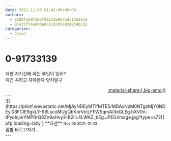 ```yaml
---
date: 2021-11-05 01:42:00+09:00
authors:
  - 22d9fa697103f9eb12b0b75dc1161bc8
  - 01435f74a49ba8a519705ad242348232
categories:
  - Jisun
---
```


# 0-91733139

<div class="post-container" markdown="1">
<div class="content-container md-sidebar__scrollwrap" markdown="1">

지쎈 자기전에 하는 루틴이 있어? <br>이건 꼭하고 자야한다 양치말구

</div>
</div>

<div style="text-align: right;" markdown="1">
<a href="https://weverse.io/fromis9/fanpost/0-91733139" style="text-align: right;">:material-share:{.big-emoji}</a>
</div>
---

<div class="comments-container md-sidebar__scrollwrap" markdown="1">
<div class="comment" markdown="1">
<div class='id-container' markdown="1">
![](https://phinf.wevpstatic.net/MjAyNDEyMTlfMTE5/MDAxNzM0NTgzMjY0NDEy.08FClE9gxLY-99LscoMUgQbKnrVicLFFWSqmAi3eGLEg.hXV0n-tPyoIqjwYMPRrQ8Zn9aHvy3-B2llL4LWAZ_bEg.JPEG/image.jpg?type=s72){ pfp loading=lazy }
**<span class="artist">지선</span>** <small>Nov 05 2021, 01:43</small><br>
</div>
<div class='comment-body' markdown="1">
립밤 바르고자기.. 
</div>
</div>
</div>
---
